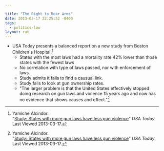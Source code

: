 ```yaml
---

title: "The Right to Bear Arms"
date: 2013-03-17 22:25:52 -0400
tags:
  - politics-law
layout: rut
---
```



* USA Today presents a balanced report on a new study from Boston Children's Hospital.[^20130317-1]
  * States with the most laws had a mortality rate 42% lower than those states with the fewest laws
  * No correlation with type of laws passed, nor with enforcement of laws.
  * Study admits it fails to find a causual link.
  * Study fails to look at gun ownership rates.
  * "The larger problem is that the United States effectively stopped doing research on gun laws and violence 15 years ago and now has no evidence that shows causes and effect."[^20130317-2]

[^20130317-1]: Yamiche Alcindor.  
    "[Study: States with more gun laws have less gun violence](http://www.usatoday.com/story/news/nation/2013/03/07/gun-violence-study-chicago/1969227/)" 
    _USA Today_ Last Viewed 2013-03-17. 

[^20130317-2]: Yamiche Alcindor.  
    "[Study: States with more gun laws have less gun violence](http://www.usatoday.com/story/news/nation/2013/03/07/gun-violence-study-chicago/1969227/)" 
    _USA Today_ Last Viewed 2013-03-17. 

